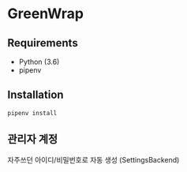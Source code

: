 # GreenWrap

## Requirements

- Python (3.6)
- pipenv

## Installation

```
pipenv install
```

## 관리자 계정

자주쓰던 아이디/비밀번호로 자동 생성 (SettingsBackend)